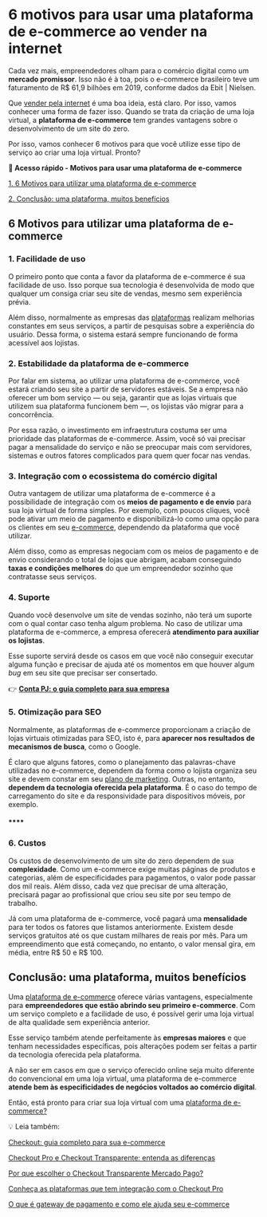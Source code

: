 # 6 motivos para usar uma plataforma de e-commerce ao vender na internet

Cada vez mais, empreendedores olham para o comércio digital como um **mercado promissor**. Isso não é à toa, pois o e-commerce brasileiro teve um faturamento de R$ 61,9 bilhões em 2019, conforme dados da Ebit | Nielsen.

Que [vender pela internet](https://www.nuvemshop.com.br/blog/como-vender-pela-internet/) é uma boa ideia, está claro. Por isso, vamos conhecer uma forma de fazer isso. Quando se trata da criação de uma loja virtual, a **plataforma de e-commerce** tem grandes vantagens sobre o desenvolvimento de um site do zero.

Por isso, vamos conhecer 6 motivos para que você utilize esse tipo de serviço ao criar uma loja virtual. Pronto?

**💙 Acesso rápido - Motivos para usar uma plataforma de e-commerce**

[](#cinco)[1. 6 Motivos para utilizar uma plataforma de e-commerce](#um)

[2. Conclusão: uma plataforma, muitos benefícios](#cinco)

[](#)
## 6 Motivos para utilizar uma plataforma de e-commerce

#### 

### 1. Facilidade de uso

O primeiro ponto que conta a favor da plataforma de e-commerce é sua facilidade de uso. Isso porque sua tecnologia é desenvolvida de modo que qualquer um consiga criar seu site de vendas, mesmo sem experiência prévia.

Além disso, normalmente as empresas das [plataformas](https://www.nuvemshop.com.br/blog/plataforma-de-ecommerce/) realizam melhorias constantes em seus serviços, a partir de pesquisas sobre a experiência do usuário. Dessa forma, o sistema estará sempre funcionando de forma acessível aos lojistas.

### 2. Estabilidade da plataforma de e-commerce

Por falar em sistema, ao utilizar uma plataforma de e-commerce, você estará criando seu site a partir de servidores estáveis. Se a empresa não oferecer um bom serviço — ou seja, garantir que as lojas virtuais que utilizem sua plataforma funcionem bem —, os lojistas vão migrar para a concorrência.

Por essa razão, o investimento em infraestrutura costuma ser uma prioridade das plataformas de e-commerce. Assim, você só vai precisar pagar a mensalidade do serviço e não se preocupar mais com servidores, sistemas e outros fatores complicados para quem quer focar nas vendas.

### 3. Integração com o ecossistema do comércio digital

Outra vantagem de utilizar uma plataforma de e-commerce é a possibilidade de integração com os **meios de pagamento e de envio** para sua loja virtual de forma simples. Por exemplo, com poucos cliques, você pode ativar um meio de pagamento e disponibilizá-lo como uma opção para os clientes em seu [e-commerce](https://www.nuvemshop.com.br/blog/o-que-e-ecommerce/), dependendo da plataforma que você utilizar.

Além disso, como as empresas negociam com os meios de pagamento e de envio considerando o total de lojas que abrigam, acabam conseguindo **taxas e condições melhores** do que um empreendedor sozinho que contratasse seus serviços.

### 4. Suporte

Quando você desenvolve um site de vendas sozinho, não terá um suporte com o qual contar caso tenha algum problema. No caso de utilizar uma plataforma de e-commerce, a empresa oferecerá **atendimento para auxiliar os lojistas**.

Esse suporte servirá desde os casos em que você não conseguir executar alguma função e precisar de ajuda até os momentos em que houver algum *bug* em seu site que precisar ser consertado.

👉 **[Conta PJ: o guia completo para sua empresa](https://meubolso.mercadopago.com.br/guia-completo-para-conta-pj)**

### 5. Otimização para SEO

Normalmente, as plataformas de e-commerce proporcionam a criação de lojas virtuais otimizadas para SEO, isto é, para **aparecer nos resultados de mecanismos de busca**, como o Google.

É claro que alguns fatores, como o planejamento das palavras-chave utilizadas no e-commerce, dependem da forma como o lojista organiza seu site e devem constar em seu [plano de marketing](https://www.nuvemshop.com.br/blog/plano-de-marketing/). Outras, no entanto, **dependem da tecnologia oferecida pela plataforma**. É o caso do tempo de carregamento do site e da responsividade para dispositivos móveis, por exemplo.

#### ****

### 6. Custos

Os custos de desenvolvimento de um site do zero dependem de sua **complexidade**. Como um e-commerce exige muitas páginas de produtos e categorias, além de especificidades para pagamentos, o valor pode passar dos mil reais. Além disso, cada vez que precisar de uma alteração, precisará pagar ao profissional que criou seu site por seu tempo de trabalho.

Já com uma plataforma de e-commerce, você pagará uma **mensalidade** para ter todos os fatores que listamos anteriormente. Existem desde serviços gratuitos até os que custam milhares de reais por mês. Para um empreendimento que está começando, no entanto, o valor mensal gira, em média, entre R$ 50 e R$ 100.[](https://empresas.mercadopago.com.br/guia-checkout-para-loja-ecommerce)

[](#)
## Conclusão: uma plataforma, muitos benefícios

Uma [plataforma de e-commerce](https://meubolso.mercadopago.com.br/os-desafios-da-migracao-de-plataformas-de-e-commerce) oferece várias vantagens, especialmente para **empreendedores que estão abrindo seu primeiro e-commerce**. Com um serviço completo e a facilidade de uso, é possível gerir uma loja virtual de alta qualidade sem experiência anterior.

Esse serviço também atende perfeitamente às **empresas maiores** e que tenham necessidades específicas, pois alterações podem ser feitas a partir da tecnologia oferecida pela plataforma.

A não ser em casos em que o serviço oferecido online seja muito diferente do convencional em uma loja virtual, uma plataforma de e-commerce **atende bem às especificidades de negócios voltados ao comércio digital**.

Então, está pronto para criar sua loja virtual com uma [plataforma de e-commerce?](https://www.nuvemshop.com.br/blog/)

💡 Leia também:

[Checkout: guia completo para sua e-commerce](https://empresas.mercadopago.com.br/guia-checkout-para-loja-ecommerce)

[Checkout Pro e Checkout Transparente: entenda as diferenças](https://meubolso.mercadopago.com.br/checkout-mercado-pago-e-checkout-transparente-entenda-as-diferencas)

[Por que escolher o Checkout Transparente Mercado Pago?](https://meubolso.mercadopago.com.br/checkout-transparente-mercado-pago)

[Conheça as plataformas que tem integração com o Checkout Pro](https://meubolso.mercadopago.com.br/conheca-as-plataformas-que-tem-integracao-com-o-checkout-pro)

[O que é gateway de pagamento e como ele ajuda seu e-commerce](https://meubolso.mercadopago.com.br/o-que-e-gateway-de-pagamento-e-como-ele-ajuda-e-commerce)